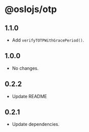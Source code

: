 # @oslojs/otp

## 1.1.0

- Add `verifyTOTPWithGracePeriod()`.

## 1.0.0

- No changes.

## 0.2.2

- Update README

## 0.2.1

- Update dependencies.
